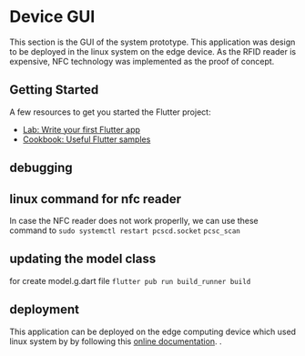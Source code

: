 # Device GUI

This section is the GUI of the system prototype. This application was design to be deployed in the linux system on the edge device. As the RFID reader is expensive, NFC technology was implemented as the proof of concept.

## Getting Started
A few resources to get you started the Flutter project:

- [Lab: Write your first Flutter app](https://docs.flutter.dev/get-started/codelab)
- [Cookbook: Useful Flutter samples](https://docs.flutter.dev/cookbook)

## debugging

## linux command for nfc reader
In case the NFC reader does not work properlly, we can use these command to 
`sudo systemctl restart pcscd.socket`
`pcsc_scan`

## updating the model class
for create model.g.dart file 
`flutter pub run build_runner build`

## deployment
This application can be deployed on the edge computing device which used linux system by by following this [online documentation](https://docs.flutter.dev/platform-integration/linux/building).
.
